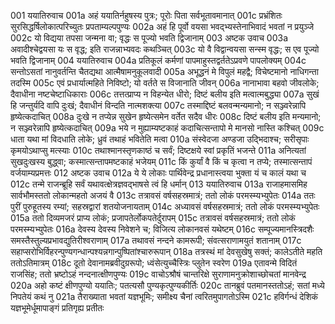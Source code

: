 001	ययातिरुवाच
001a	अहं ययातिर्नहुषस्य पुत्रः; पूरोः पिता सर्वभूतावमानात्
001c	प्रभ्रंशितः सुरसिद्धर्षिलोकात्परिच्युतः प्रपताम्यल्पपुण्यः
002a	अहं हि पूर्वो वयसा भवद्भ्यस्तेनाभिवादं भवतां न प्रयुञ्जे
002c	यो विद्यया तपसा जन्मना वा; वृद्धः स पूज्यो भवति द्विजानाम्
003	अष्टक उवाच
003a	अवादीश्चेद्वयसा यः स वृद्ध; इति राजन्नाभ्यवदः कथञ्चित्
003c	यो वै विद्वान्वयसा सन्स्म वृद्धः; स एव पूज्यो भवति द्विजानाम्
004	ययातिरुवाच
004a	प्रतिकूलं कर्मणां पापमाहुस्तद्वर्ततेऽप्रवणे पापलोक्यम्
004c	सन्तोऽसतां नानुवर्तन्ति चैतद्यथा आत्मैषामनुकूलवादी
005a	अभूद्धनं मे विपुलं महद्वै; विचेष्टमानो नाधिगन्ता तदस्मि
005c	एवं प्रधार्यात्महिते निविष्टो; यो वर्तते स विजानाति जीवन्
006a	नानाभावा बहवो जीवलोके; दैवाधीना नष्टचेष्टाधिकाराः
006c	तत्तत्प्राप्य न विहन्येत धीरो; दिष्टं बलीय इति मत्वात्मबुद्ध्या
007a	सुखं हि जन्तुर्यदि वापि दुःखं; दैवाधीनं विन्दति नात्मशक्त्या
007c	तस्माद्दिष्टं बलवन्मन्यमानो; न सञ्ज्वरेन्नापि हृष्येत्कदाचित्
008a	दुःखे न तप्येन्न सुखेन हृष्येत्समेन वर्तेत सदैव धीरः
008c	दिष्टं बलीय इति मन्यमानो; न सञ्ज्वरेन्नापि हृष्येत्कदाचित्
009a	भये न मुह्याम्यष्टकाहं कदाचित्सन्तापो मे मानसो नास्ति कश्चित्
009c	धाता यथा मां विदधाति लोके; ध्रुवं तथाहं भवितेति मत्वा
010a	संस्वेदजा अण्डजा उद्भिदाश्च; सरीसृपाः कृमयोऽथाप्सु मत्स्याः
010c	तथाश्मानस्तृणकाष्ठं च सर्वं; दिष्टक्षये स्वां प्रकृतिं भजन्ते
011a	अनित्यतां सुखदुःखस्य बुद्ध्वा; कस्मात्सन्तापमष्टकाहं भजेयम्
011c	किं कुर्यां वै किं च कृत्वा न तप्ये; तस्मात्सन्तापं वर्जयाम्यप्रमत्तः
012	अष्टक उवाच
012a	ये ये लोकाः पार्थिवेन्द्र प्रधानास्त्वया भुक्ता यं च कालं यथा च
012c	तन्मे राजन्ब्रूहि सर्वं यथावत्क्षेत्रज्ञवद्भाषसे त्वं हि धर्मान्
013	ययातिरुवाच
013a	राजाहमासमिह सार्वभौमस्ततो लोकान्महतो अजयं वै
013c	तत्रावसं वर्षसहस्रमात्रं; ततो लोकं परमस्म्यभ्युपेतः
014a	ततः पुरीं पुरुहूतस्य रम्यां; सहस्रद्वारां शतयोजनायताम्
014c	अध्यावसं वर्षसहस्रमात्रं; ततो लोकं परमस्म्यभ्युपेतः
015a	ततो दिव्यमजरं प्राप्य लोकं; प्रजापतेर्लोकपतेर्दुरापम्
015c	तत्रावसं वर्षसहस्रमात्रं; ततो लोकं परमस्म्यभ्युपेतः
016a	देवस्य देवस्य निवेशने च; विजित्य लोकानवसं यथेष्टम्
016c	सम्पूज्यमानस्त्रिदशैः समस्तैस्तुल्यप्रभावद्युतिरीश्वराणाम्
017a	तथावसं नन्दने कामरूपी; संवत्सराणामयुतं शतानाम्
017c	सहाप्सरोभिर्विहरन्पुण्यगन्धान्पश्यन्नगान्पुष्पितांश्चारुरूपान्
018a	तत्रस्थं मां देवसुखेषु सक्तं; कालेऽतीते महति ततोऽतिमात्रम्
018c	दूतो देवानामब्रवीदुग्ररूपो; ध्वंसेत्युच्चैस्त्रिः प्लुतेन स्वरेण
019a	एतावन्मे विदितं राजसिंह; ततो भ्रष्टोऽहं नन्दनात्क्षीणपुण्यः
019c	वाचोऽश्रौषं चान्तरिक्षे सुराणामनुक्रोशाच्छोचतां मानवेन्द्र
020a	अहो कष्टं क्षीणपुण्यो ययातिः; पतत्यसौ पुण्यकृत्पुण्यकीर्तिः
020c	तानब्रुवं पतमानस्ततोऽहं; सतां मध्ये निपतेयं कथं नु
021a	तैराख्याता भवतां यज्ञभूमिः; समीक्ष्य चैनां त्वरितमुपागतोऽस्मि
021c	हविर्गन्धं देशिकं यज्ञभूमेर्धूमापाङ्गं प्रतिगृह्य प्रतीतः
